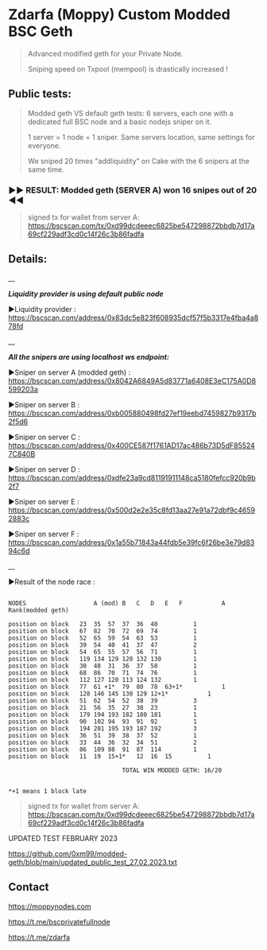 # Zdarfa (Moppy) Custom Modded BSC Geth

>Advanced modified geth  for your Private Node.
>
>Sniping speed on Txpool (mempool) is drastically increased ! 

## Public tests:
>Modded geth VS default geth tests: 6 servers, each one with a dedicated full BSC node and a basic nodejs sniper on it.
>
>1 server = 1 node = 1 sniper. Same servers location, same settings for everyone.
>
>We sniped 20 times "addliquidity" on Cake with the 6 snipers at the same time.
>
### ►► RESULT: Modded geth (SERVER A)  won 16 snipes out of 20 ◄◄
>signed tx for wallet from server A: https://bscscan.com/tx/0xd99dcdeeec6825be547298872bbdb7d17a69cf229adf3cd0c14f26c3b86fadfa

##
## Details:
__ 

**_Liquidity provider is using default public node_**

►Liquidity provider : <https://bscscan.com/address/0x83dc5e823f608935dcf57f5b3317e4fba4a878fd>

__ 

**_All the snipers are using localhost ws endpoint:_**

►Sniper on server A (modded geth) : <https://bscscan.com/address/0x8042A6849A5d83771a6408E3eC175A0D8599203a>

►Sniper on server B : <https://bscscan.com/address/0xb005880498fd27ef19eebd7459827b9317b2f5d6>

►Sniper on server C : <https://bscscan.com/address/0x400CE587f1761AD17ac486b73D5dF855247C840B>

►Sniper on server D : <https://bscscan.com/address/0xdfe23a9cd81191911148ca5180fefcc920b9b2f7>

►Sniper on server E : <https://bscscan.com/address/0x500d2e2e35c8fd13aa27e91a72dbf9c46592883c>

►Sniper on server F : <https://bscscan.com/address/0x1a55b71843a44fdb5e39fc6f26be3e79d8394c6d>

__


►Result of the node race :

```

NODES                  	A (mod)	B	C	D	E	F			A Rank(modded geth)	

position on block	23	35	57	37	36	40			1
position on block	67	82	70	72	69	74			1
position on block	52	65	59	54	63	53			1
position on block	39	54	40	41	37	47			2
position on block	54	65	55	57	56	71			1
position on block	119	134	129	120	132	130			1
position on block	30	48	31	36	37	58			1
position on block	68	86	70	71	74	76			1
position on block	112	127	120	113	124	132			1
position on block	77	61 +1*	79	80	78	63+1*			1
position on block	128	146	145	130	129	12+1*			1
position on block	51	62	54	52	38	39			3
position on block	21	56	35	27	38	23			1
position on block	179	194	193	182	180	181			1
position on block	90	102	94	93	91	92			1
position on block	194	201	195	193	187	192			3
position on block	36	51	39	38	37	52			1
position on block	33	44	36	32	34	51			2
position on block	86	109	88	91	87	114			1
position on block	11	19	15+1*	12	16	15			1

								TOTAL WIN MODDED GETH: 16/20


*+1 means 1 block late

```
>signed tx for wallet from server A:
>https://bscscan.com/tx/0xd99dcdeeec6825be547298872bbdb7d17a69cf229adf3cd0c14f26c3b86fadfa


UPDATED TEST FEBRUARY 2023

https://github.com/0xm99/modded-geth/blob/main/updated_public_test_27.02.2023.txt


## Contact ##

<https://moppynodes.com>

<https://t.me/bscprivatefullnode>

<https://t.me/zdarfa>



